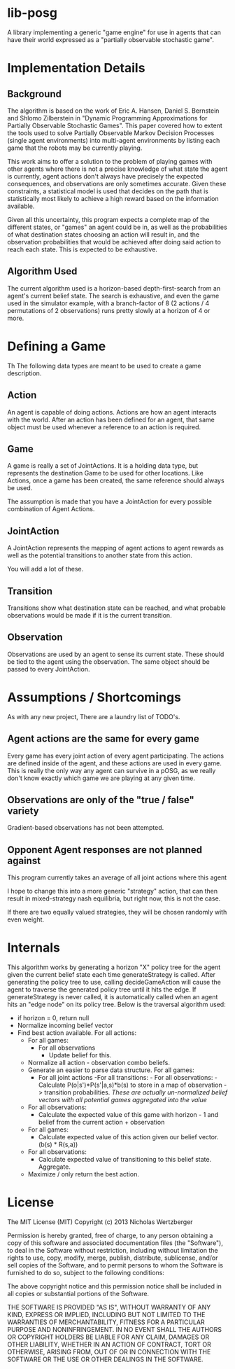 lib-posg
========

A library implementing a generic "game engine" for use in agents that can have
their world expressed as a "partially observable stochastic game".


Implementation Details
======================

Background
----------

The algorithm is based on the work of Eric A. Hansen, Daniel S. Bernstein and Shlomo
Zilberstein  in "Dynamic Programming Approximations for Partially Observable Stochastic
Games". This paper covered how to extent the tools used to solve Partially Observable
Markov Decision Processes (single agent environments) into multi-agent environments
by listing each game that the robots may be currently playing.

This work aims to offer a solution to the problem of playing games with other agents
where there is not a precise knowledge of what state the agent is currently, agent
actions don't always have precisely the expected consequences, and observations are
only sometimes accurate.  Given these constraints, a statistical model is used that
decides on the path that is statistically most likely to achieve a high reward based
on the information available.

Given all this uncertainty, this program expects a complete map of the different states,
or "games" an agent could be in, as well as the probabilities of what destination states
choosing an action will result in, and the observation probabilities that would be
achieved after doing said action to reach each state. This is expected to be exhaustive.

Algorithm Used
--------------

The current algorithm used is a horizon-based depth-first-search from an agent's current
belief state. The search is exhaustive, and even the game used in the simulator example,
with a branch-factor of 8 (2 actions / 4 permutations of 2 observations) runs pretty
slowly at a horizon of 4 or more.




Defining a Game
===============

Th
The following data types are meant to be used to create a game description.

Action
------

An agent is capable of doing actions. Actions are how an agent interacts
with the world. After an action has been defined for an agent, that same
object must be used whenever a reference to an action is required.

Game
----

A game is really a set of JointActions. It is a holding data type, but
represents the destination Game to be used for other locations. Like
Actions, once a game has been created, the same reference should always
be used.

The assumption is made that you have a JointAction for every possible
combination of Agent Actions.

JointAction
-----------

A JointAction represents the mapping of agent actions to agent rewards
as well as the potential transitions to another state from this action.

You will add a lot of these.

Transition
----------

Transitions show what destination state can be reached, and what probable
observations would be made if it is the current transition.

Observation
-----------

Observations are used by an agent to sense its current state. These should
be tied to the agent using the observation. The same object should be passed
to every JointAction.

Assumptions / Shortcomings
==========================

As with any new project, There are a laundry list of TODO's.

Agent actions are the same for every game
-----------------------------------------

Every game has every joint action of every agent participating. The actions are defined
inside of the agent, and these actions are used in every game.
This is really the only way any agent can survive in a pOSG, as we really don't know
exactly which game we are playing at any given time.

Observations are only of the "true / false" variety
---------------------------------------------------

Gradient-based observations has not been attempted.

Opponent Agent responses are not planned against
---------------------------------------------------------------------

This program currently takes an average of all joint actions where this agent

I hope to change this into a more generic "strategy" action, that can then result in
mixed-strategy nash equilibria, but right now, this is not the case.

If there are two equally valued strategies, they will be chosen randomly with even weight.

Internals
=========


This algorithm works by generating a horizon "X" policy tree for the agent given the current
belief state each time generateStrategy is called. After generating the policy tree to use,
calling decideGameAction will cause the agent to traverse the generated policy tree until it hits
the edge. If generateStrategy is never called, it is automatically called when an agent hits an
"edge node" on its policy tree. Below is the traversal algorithm used:

- if horizon = 0, return null
- Normalize incoming belief vector
- Find best action available. For all actions:
    - For all games:
        - For all observations
            - Update belief for this.
    - Normalize all action - observation combo beliefs.
    - Generate an easier to parse data structure. For all games:
        - For all joint actions
            -For all transitions:
                 - For all observations:
                    - Calculate P(o|s')*P(s'|a,s)*b(s) to store in a map of observation ->
                      transition probabilities. *These are actually un-normalized belief
                      vectors with all potential games aggregated into the value*
    - For all observations:
        - Calculate the expected value of this game with horizon - 1 and belief from the
          current action + observation
    - For all games:
        - Calculate expected value of this action given our belief vector. (b(s) * R(s,a))
    - For all observations:
        - Calculate expected value of transitioning to this belief state. Aggregate.
    - Maximize / only return the best action.

License
=======

The MIT License (MIT)
Copyright (c) 2013 Nicholas Wertzberger

Permission is hereby granted, free of charge, to any person obtaining a copy of
this software and associated documentation files (the "Software"), to deal in
the Software without restriction, including without limitation the rights to
use, copy, modify, merge, publish, distribute, sublicense, and/or sell copies
of the Software, and to permit persons to whom the Software is furnished to do
so, subject to the following conditions:

The above copyright notice and this permission notice shall be included in all
copies or substantial portions of the Software.

THE SOFTWARE IS PROVIDED "AS IS", WITHOUT WARRANTY OF ANY KIND, EXPRESS OR
IMPLIED, INCLUDING BUT NOT LIMITED TO THE WARRANTIES OF MERCHANTABILITY,
FITNESS FOR A PARTICULAR PURPOSE AND NONINFRINGEMENT. IN NO EVENT SHALL THE
AUTHORS OR COPYRIGHT HOLDERS BE LIABLE FOR ANY CLAIM, DAMAGES OR OTHER
LIABILITY, WHETHER IN AN ACTION OF CONTRACT, TORT OR OTHERWISE, ARISING FROM,
OUT OF OR IN CONNECTION WITH THE SOFTWARE OR THE USE OR OTHER DEALINGS IN THE
SOFTWARE.
